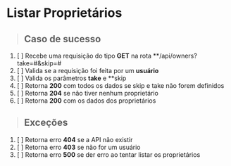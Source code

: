 # Listar Proprietários

> ## Caso de sucesso

1. [ ] Recebe uma requisição do tipo **GET** na rota **/api/owners?take=#&skip=#
2. [ ] Valida se a requisição foi feita por um **usuário**
3. [ ] Valida os parâmetros **take** e **skip
4. [ ] Retorna **200** com todos os dados se skip e take não forem definidos
5. [ ] Retorna **204** se não tiver nenhum proprietário
6. [ ] Retorna **200** com os dados dos proprietários

> ## Exceções

1. [ ] Retorna erro **404** se a API não existir
2. [ ] Retorna erro **403** se não for um usuário
3. [ ] Retorna erro **500** se der erro ao tentar listar os proprietários